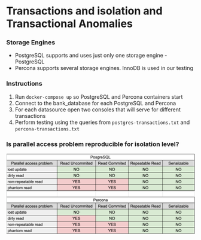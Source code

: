 # Transactions and isolation and Transactional Anomalies

### Storage Engines
 - PostgreSQL supports and uses just only one storage engine - PostgreSQL
 - Percona supports several storage engines. InnoDB is used in our testing

### Instructions
1. Run `docker-compose up` so PostgreSQL and Percona containers start
2. Connect to the bank_database for each PostgreSQL and Percona
3. For each datasource open two consoles that will serve for different transactions
4. Perform testing using the queries from `postgres-transactions.txt` and `percona-transactions.txt`

### Is parallel access problem reproducible for isolation level?
![img.png](images/img.png)

